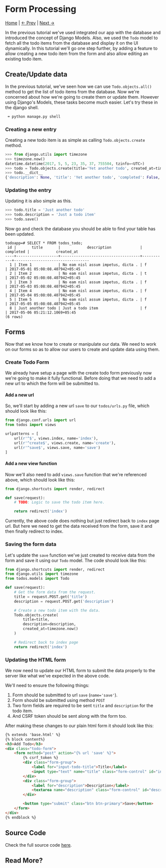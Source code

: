 Form Processing
========================
[Home](https://github.com/kabirbaidhya/learn-python-django-web) | [← Prev](https://github.com/kabirbaidhya/learn-python-django-web/blob/master/units/django/4/database-orm-and-models.md) | [Next →]()

In the previous tutorial we've used integrated our app with the database and introduced the concept of Django Models. Also, 
we used the `Todo` model to fetch all the todo items from the database and display it on the UI dynamically. In this tutorial we'll go one step further, by adding a feature to allow creating a new todo item from the form and also allow editing an existing todo item.

## Create/Update data
In the previous tutorial, we've seen how we can use `Todo.objects.all()` method to get the list of todo items from the database. Now we're concerned about how we're going to create them or update them. 
However using Django's Models, these tasks become much easier. Let's try these in the django shell.

```bash
 ➜ python manage.py shell
```

### Creating a new entry
Creating a new todo item is as simple as calling `Todo.objects.create` method.

```python
>>> from django.utils import timezone
>>> timezone.now()
datetime.datetime(2017, 5, 5, 23, 35, 37, 755504, tzinfo=<UTC>)
>>> todo = Todo.objects.create(title='Yet another todo', created_at=timezone.now())
>>> todo.__dict__
{'description': None, 'title': 'Yet another todo', 'completed': False, 'created_at': datetime.datetime(2017, 5, 5, 23, 36, 12, 106900, tzinfo=<UTC>), 'id': 8, '_state': <django.db.models.base.ModelState object at 0x7f5202736240>}
```

### Updating the entry
Updating it is also simple as this.
```python
>>> todo.title = 'Just another todo'
>>> todo.description = 'Just a todo item'
>>> todo.save()
```

Now go and check the database you should be able to find your table has been updated.

```
todoapp=# SELECT * FROM todos_todo;
 id |       title       |            description             | completed |            created_at            
----+-------------------+------------------------------------+-----------+----------------------------------
  1 | Item 1            | No eam nisl assum impetus, dicta . | f         | 2017-05-01 05:08:08.407942+05:45
  2 | Item 2            | No eam nisl assum impetus, dicta . | t         | 2017-05-02 05:08:08.407942+05:45
  3 | Item 3            | No eam nisl assum impetus, dicta . | f         | 2017-05-03 05:08:08.407942+05:45
  4 | Item 4            | No eam nisl assum impetus, dicta . | f         | 2017-05-04 05:08:08.407942+05:45
  5 | Item 5            | No eam nisl assum impetus, dicta . | f         | 2017-05-05 05:08:08.407942+05:45
  8 | Just another todo | Just a todo item                   | f         | 2017-05-06 05:21:12.1069+05:45
(6 rows)
```

## Forms
Now that we know how to create or manipulate our data. We need to work on our forms so as to allow our users to create and update data using them. 

### Create Todo Form
We already have setup a page with the create todo form previously now we're going to make it fully functional. Before doing that we need to add a new url to which the form will be submitted to.

#### Add a new url
So, we'll start by adding a new url `save` to our `todos/urls.py` file, which should look like this:

```python
from django.conf.urls import url
from todos import views

urlpatterns = [
    url(r'^$', views.index, name='index'),
    url(r'^create$', views.create, name='create'),
    url(r'^save$', views.save, name='save')
]
```
#### Add a new view function
Now we'll also need to add `views.save` function that we're referenced above, which should look like this:

```python
from django.shortcuts import render, redirect

def save(request):
    # TODO: Logic to save the todo item here.

    return redirect('index')
```

Currently, the above code does nothing but just redirect back to `index` page url. But here we need to get the data received from the form, save it and then finally redirect to index.

### Saving the form data
Let's update the `save` function we've just created to receive data from the form and save it using our `Todo` model. The code should look like this:

```python
from django.shortcuts import render, redirect
from django.utils import timezone
from todos.models import Todo

def save(request):
    # Get the form data from the request.
    title = request.POST.get('title')
    description = request.POST.get('description')

    # Create a new todo item with the data.
    Todo.objects.create(
        title=title,
        description=description,
        created_at=timezone.now()
    )

    # Redirect back to index page
    return redirect('index')

```

### Updating the HTML form
We now need to update our HTML form to submit the data properly to the server like what we've expected in the above code.

We'll need to ensure the following things:
 1. Form should be submitted to url `save` (`name='save'`).
 2. Form should be submitted using method `POST`
 3. Two form fields are required to be sent `title` and `description` for the todo item.
 4. And CSRF token should be sent along with the form too.

After making these changes to our plain html form it should look like this:
```html
{% extends 'base.html' %} 
{% block content%}
<h3>Add Todo</h3>
<div class="todo-form">
    <form method="post" action="{% url 'save' %}">
        {% csrf_token %}
        <div class="form-group">
            <label for="input-todo-title">Title</label>
            <input type="text" name="title" class="form-control" id="input-todo-title" placeholder="What do you want to do?">
        </div>
        <div class="form-group">
            <label for="description">Description</label>
            <textarea name="description" class="form-control" id="description" placeholder="Description"></textarea>
        </div>

        <button type="submit" class="btn btn-primary">Save</button>
    </form>
</div>
{% endblock %}
```

## Source Code
Check the full source code [here](https://github.com/kabirbaidhya/django-todoapp/tree/master).

## Read More?
